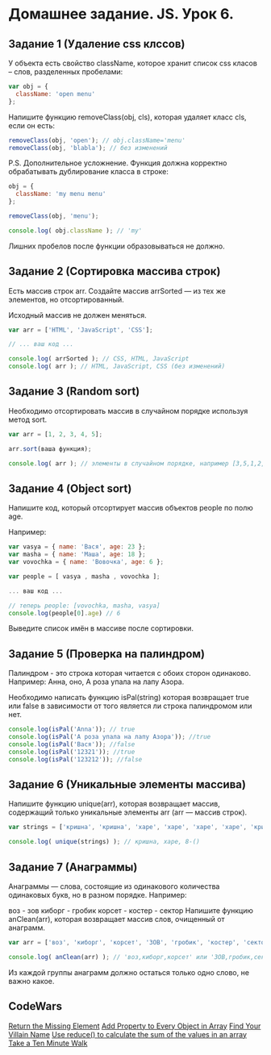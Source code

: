 # Домашнее задание. JS. Урок 6.

## Задание 1 (Удаление css клссов)

У объекта есть свойство className, которое хранит список css класов – слов, разделенных пробелами:

```js
var obj = {
  className: 'open menu'
};
```

Напишите функцию removeClass(obj, cls), которая удаляет класс cls, если он есть:

```js
removeClass(obj, 'open'); // obj.className='menu'
removeClass(obj, 'blabla'); // без изменений
```

P.S. Дополнительное усложнение. Функция должна корректно обрабатывать дублирование класса в строке:

```js
obj = {
  className: 'my menu menu'
};

removeClass(obj, 'menu');

console.log( obj.className ); // 'my'
```

Лишних пробелов после функции образовываться не должно.


## Задание 2 (Сортировка массива строк)

Есть массив строк arr. Создайте массив arrSorted — из тех же элементов, но отсортированный.

Исходный массив не должен меняться.

```js
var arr = ['HTML', 'JavaScript', 'CSS'];

// ... ваш код ...

console.log( arrSorted ); // CSS, HTML, JavaScript
console.log( arr ); // HTML, JavaScript, CSS (без изменений)
```


## Задание 3 (Random sort)

Необходимо отсортировать массив в случайном порядке используя метод sort.

```js
var arr = [1, 2, 3, 4, 5];

arr.sort(ваша функция);

console.log( arr ); // элементы в случайном порядке, например [3,5,1,2,4]
```

## Задание 4 (Object sort)

Напишите код, который отсортирует массив объектов people по полю age.

Например:
```js
var vasya = { name: 'Вася', age: 23 };
var masha = { name: 'Маша', age: 18 };
var vovochka = { name: 'Вовочка', age: 6 };

var people = [ vasya , masha , vovochka ];

... ваш код ...

// теперь people: [vovochka, masha, vasya]
console.log(people[0].age) // 6
```

Выведите список имён в массиве после сортировки.


## Задание 5 (Проверка на палиндром)

Палиндром - это строка которая читается с обоих сторон одинаково.
Например: Анна, оно, А роза упала на лапу Азора.

Необходимо написать функцию isPal(string) которая возвращает true или false в зависимости от того является ли строка палиндромом или нет.

```js
console.log(isPal('Anna')); // true
console.log(isPal('А роза упала на лапу Азора')); //true
console.log(isPal('Вася')); //false
console.log(isPal('12321')); //true
console.log(isPal('123212')); //false
```

## Задание 6 (Уникальные элементы массива)

Напишите функцию unique(arr), которая возвращает массив, содержащий только уникальные элементы arr (arr — массив строк).

```js
var strings = ['кришна', 'кришна', 'харе', 'харе', 'харе', 'харе', 'кришна', 'кришна', '8-()' ];

console.log( unique(strings) ); // кришна, харе, 8-()
```

## Задание 7 (Анаграммы)

Анаграммы — слова, состоящие из одинакового количества одинаковых букв, но в разном порядке. Например:

воз - зов
киборг - гробик
корсет - костер - сектор
Напишите функцию anClean(arr), которая возвращает массив слов, очищенный от анаграмм.

```js
var arr = ['воз', 'киборг', 'корсет', 'ЗОВ', 'гробик', 'костер', 'сектор'];

console.log( anClean(arr) ); // 'воз,киборг,корсет' или 'ЗОВ,гробик,сектор'
```

Из каждой группы анаграмм должно остаться только одно слово, не важно какое.

## CodeWars
[Return the Missing Element](http://www.codewars.com/kata/return-the-missing-element)
[Add Property to Every Object in Array](http://www.codewars.com/kata/add-property-to-every-object-in-array)
[Find Your Villain Name](http://www.codewars.com/kata/find-your-villain-name)
[Use reduce() to calculate the sum of the values in an array](http://www.codewars.com/kata/use-reduce-to-calculate-the-sum-of-the-values-in-an-array)
[Take a Ten Minute Walk](http://www.codewars.com/kata/take-a-ten-minute-walk)
